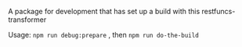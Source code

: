 A package for development that has set up a build with this restfuncs-transformer

Usage: `npm run debug:prepare` , then `npm run do-the-build` 